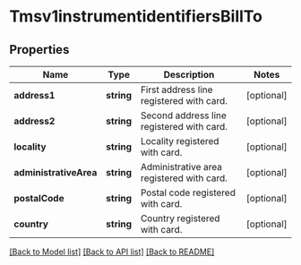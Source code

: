 # Tmsv1instrumentidentifiersBillTo

## Properties
Name | Type | Description | Notes
------------ | ------------- | ------------- | -------------
**address1** | **string** | First address line registered with card. | [optional] 
**address2** | **string** | Second address line registered with card. | [optional] 
**locality** | **string** | Locality registered with card. | [optional] 
**administrativeArea** | **string** | Administrative area registered with card. | [optional] 
**postalCode** | **string** | Postal code registered with card. | [optional] 
**country** | **string** | Country registered with card. | [optional] 

[[Back to Model list]](../README.md#documentation-for-models) [[Back to API list]](../README.md#documentation-for-api-endpoints) [[Back to README]](../README.md)


